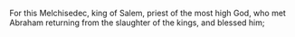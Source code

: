 For this Melchisedec, king of Salem, priest of the most high God, who met Abraham returning from the slaughter of the kings, and blessed him;
